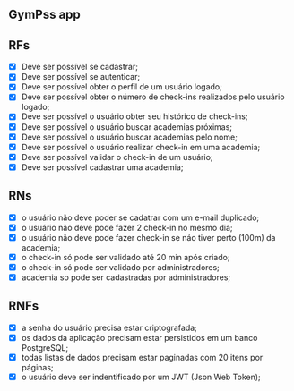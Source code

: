 ## GymPss app

## RFs

- [x] Deve ser possível se cadastrar;
- [x] Deve ser possível se autenticar;
- [x] Deve ser possível obter o perfil de um usuário logado;
- [x] Deve ser possível obter o número de check-ins realizados pelo usuário logado;
- [x] Deve ser possível o usuário obter seu histórico de check-ins;
- [x] Deve ser possível o usuário buscar academias próximas;
- [x] Deve ser possível o usuário buscar academias pelo nome;
- [x] Deve ser possível o usuário realizar check-in em uma academia;
- [x] Deve ser possível validar o check-in de um usuário;
- [x] Deve ser possível cadastrar uma academia;

## RNs

- [x] o usuário não deve poder se cadatrar com um e-mail duplicado;
- [x] o usuário não deve pode fazer 2 check-in no mesmo dia;
- [x] o usuário não deve pode fazer check-in se náo tiver perto (100m) da academia;
- [x] o check-in só pode ser validado até 20 min após criado;
- [x] o check-in só pode ser validado por administradores;
- [x] academia so pode ser cadastradas por administradores;

## RNFs

- [x] a senha do usuário precisa estar criptografada;
- [x] os dados da aplicação precisam estar persistidos em um banco PostgreSQL;
- [x] todas listas de dados precisam estar paginadas com 20 itens por páginas;
- [x] o usuário deve ser  indentificado por um JWT (Json Web Token);